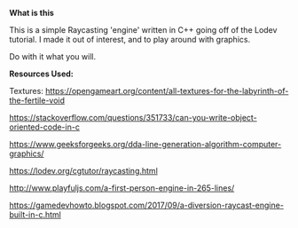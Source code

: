 **What is this**

This is a simple Raycasting 'engine' written in C++ going off of the Lodev
tutorial. I made it out of interest, and to play around with graphics. 

Do with it what you will.

**Resources Used:**

Textures: https://opengameart.org/content/all-textures-for-the-labyrinth-of-the-fertile-void

https://stackoverflow.com/questions/351733/can-you-write-object-oriented-code-in-c

https://www.geeksforgeeks.org/dda-line-generation-algorithm-computer-graphics/

https://lodev.org/cgtutor/raycasting.html

http://www.playfuljs.com/a-first-person-engine-in-265-lines/

https://gamedevhowto.blogspot.com/2017/09/a-diversion-raycast-engine-built-in-c.html